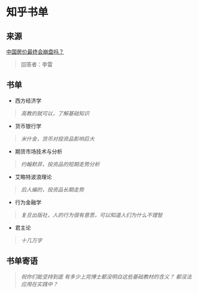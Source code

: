 # 知乎书单

## 来源

[中国房价最终会崩盘吗？](https://www.zhihu.com/question/62145336/answer/195893425)

> 回答者：李雷

## 书单

- 西方经济学
> *高教的就可以，了解基础知识*
- 货币银行学
> *米什金，货币对投资品影响巨大*
- 期货市场技术与分析
> *约翰默菲，投资品的短期走势分析*
- 艾略特波浪理论
> *后人编的，投资品长期走势*
- 行为金融学
> *复旦出版社，人的行为很有意思，可以知道人们为什么不理智*
- 君主论
> *十几万字*

## 书单寄语

>*祝你们能坚持到底*
*有多少上完博士都没明白这些基础教材的含义？*
*都没法应用在实践中？*

